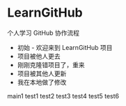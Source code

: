 # LearnGitHub
个人学习 GitHub 协作流程

- 初始 - 欢迎来到 LearnGitHub 项目
- 项目被他人更去
- 刚刚克隆错项目了，重来
- 项目被其他人更新
- 我在本地做了修改

main1
test1
test2
test3
test4
test5
test6
